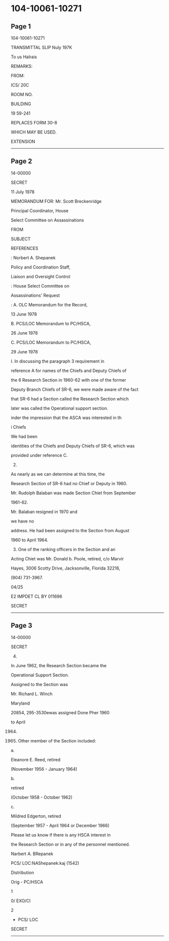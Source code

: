 # 104-10061-10271

## Page 1

104-10061-10271

TRANSMITTAL SLIP Nuly 197K

To us Halrais

REMARKS:

FROM:

ICS/ 20C

ROOM NO.

BUILDING

19 59-241

REPLACES FORM 30-8

WHICH MAY BE USED.

EXTENSION

---

## Page 2

14-00000

SECRET

11 July 1978

MEMORANDUM FOR: Mr. Scott Breckenridge

Principal Coordinator, House

Select Committee on Assassinations

FROM

SUBJECT

REFERENCES

: Norbert A. Shepanek

Policy and Coordination Staff,

Liaison and Oversight Control

: House Select Committee on

Assassinations' Request

: A. OLC Memorandum for the Record,

13 June 1978

B. PCS/LOC Memorandum to PC/HSCA,

26 June 1978

C. PCS/LOC Memorandum to PC/HSCA,

29 June 1978

I. In discussing the paragraph 3 requirement in

reference A for names of the Chiefs and Deputy Chiefs of

the 6 Research Section in 1960-62 with one of the former

Deputy Branch Chiefs of SR-6, we were made aware of the fact

that SR-6 had a Section called the Research Section which

later was called the Operational support section.

inder the impression that the ASCA was interested in th

i Chiefs

We had been

identities of the Chiefs and Deputy Chiefs of SR-6, which was

provided under reference C.

2.

As nearly as we can determine at this time, the

Research Section of SR-6 had no Chief or Deputy in 1960.

Mr. Rudolph Balaban was made Section Chiet from September

1961-62.

Mr. Balaban resigned in 1970 and

we have no

address. He had been assigned to the Section from August

1960 to April 1964.

3. One of the ranking officers in the Section and an

Acting Chiet was Mr. Donald b. Poole, retired, c/o Marvir

Hayes, 3006 Scotty Drive, Jacksonville, Florida 32216,

(904) 731-3967.

04/25

E2 IMPDET CL BY 011696

SECRET

---

## Page 3

14-00000

SECRET

4.

In June 1962, the Research Section became the

Operational Support Section.

Assigned to the Section was

Mr. Richard L. Winch

Maryland

20854, 295-3530ewas assigned Done Pher 1960

to April

1964.

5. Other member of the Section included:

a.

Eleanore E. Reed, retired

(November 1956 - January 1964)

b.

retired

(October 1958 - October 1962)

c.

Mildred Edgerton, retired

(September 1957 - April 1964 or December 1966)

Please let us know if there is any HSCA interest in

the Research Section or in any of the personnel mentioned.

Narbert A. BRepanek

PCS/ LOC:NAShepanek:kaj (1542)

Distribution

Orig - PC/HSCA

1

0/ EXO/CI

2

- PCS/ LOC

SECRET

---

